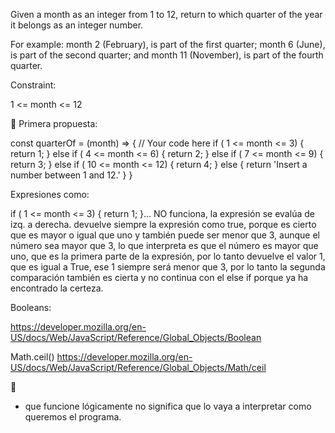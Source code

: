 Given a month as an integer from 1 to 12, return to which quarter of the year it belongs as an integer number.

For example: month 2 (February), is part of the first quarter; month 6 (June), is part of the second quarter; and month 11 (November), is part of the fourth quarter.

Constraint:

1 <= month <= 12

🧠
Primera propuesta: 

const quarterOf = (month) => {
  // Your code here
  if ( 1 <= month <= 3) {
    return 1;
  } else if ( 4 <= month <= 6) {
    return 2;
  } else if ( 7 <= month <= 9) {
    return 3;
  } else if ( 10 <= month <= 12) {
    return 4;
    } else {
      return 'Insert a number between 1 and 12.'
    }
}

Expresiones como: 

if ( 1 <= month <= 3) {
    return 1;
}...
NO funciona, la expresión se evalúa de izq. a derecha. 
devuelve siempre la expresión como true, porque es cierto que es mayor o igual que uno y también puede ser menor que 3, aunque el número sea mayor que 3, lo que interpreta es que el número es mayor que uno, que es la primera parte de la expresión, por lo tanto devuelve el valor 1, que es igual a True, ese 1 siempre será menor que 3, por lo tanto la segunda comparación también es cierta y no continua con el else if porque ya ha encontrado la certeza. 

Booleans: 

https://developer.mozilla.org/en-US/docs/Web/JavaScript/Reference/Global_Objects/Boolean

Math.ceil()
https://developer.mozilla.org/en-US/docs/Web/JavaScript/Reference/Global_Objects/Math/ceil

💭

 - que funcione lógicamente no significa que lo vaya a interpretar como queremos el programa.

